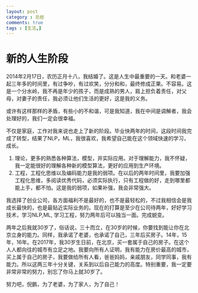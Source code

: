 ```yaml
---
layout: post
category : 总结
comments: true
tags : [生活,]
---
```

# 新的人生阶段

  2014年2月17日，农历正月十八，我结婚了。这是人生中最重要的一天。和老婆一起三年多的时间里，有过争吵，有过欢笑，分分和和，最终修成正果。不容易。这是一个分水岭，我不再是年少的孩子，而是成熟的男人，肩上担负着责任，对父母，对妻子的责任，我必须让他们生活的更好，这是我的义务。
  
  或许有这样那样的矛盾，有些小的不和谐，可是我知道，我在中间是调解者，我会处理好的，我们一定会很幸福。
  
  不仅是家庭，工作对我来说也走上了新的阶段。毕业快两年的时间，这段时间我完成了转型，结果了NLP，ML，我很喜欢，我希望自己能在这个领域快速的学习，成长。
  
  1. 理论，更多的熟悉各种算法，模型，并实际应用。对于理解能力，我不怀疑，我一定能很好的理解各种新的模型算法，更好的应用到生产环境。
  2. 工程，工程化思维以及编码能力是我的弱项。在以后的两年时间里，我要加强工程化思维，多阅读优秀代码，必须实际执行，只有工程做的好，走到哪里都能上手，都不怕。这是我的弱项，如果补强，我会非常强大。
  
  我选择了创业公司，各方面福利不是最好的，也不是最轻松的，不过我相信会是我成长最快的，也是最贴近实际业务的。现在的打算是至少在公司待两年，好好学习技术，学习NLP,ML, 学习工程，努力两年后可以独当一面。完成蜕变。
  
  两年之后我就30岁了，俗话说，三十而立，在30岁的时候，你要找到能让你在北京立身的能力。同样，我承诺了老婆，也承诺了自己，三年后买房子。14年，15年，16年。在2017年，我30岁生日前，在北京，买一套属于自己的房子。在这个人人都向往的城市有立足之地。我要向所有人证明，我有能力在房价最高的城市，买上属于自己的房子，我要做给所有人看，爸爸妈妈，亲戚朋友，同学同事，我有能力。所以这两三年十分关键，关系到以后自己能力的高度。特别重要，我一定要非常非常的努力，别忘了你马上就30岁了。
  
  努力吧，倪鹏，为了老婆，为了家人，为了自己！
  

